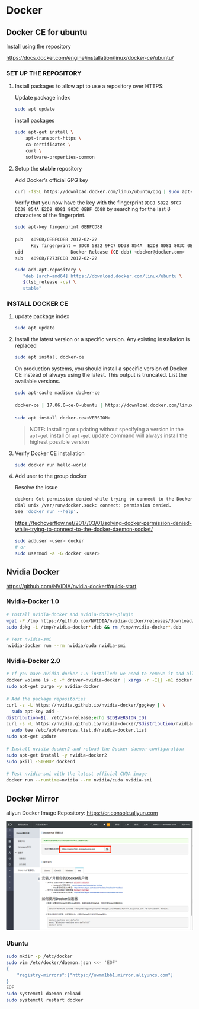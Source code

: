 # Docker

## Docker CE for ubuntu

Install using the repository

<https://docs.docker.com/engine/installation/linux/docker-ce/ubuntu/>

### SET UP THE REPOSITORY

1. Install packages to allow apt to use a repository over HTTPS:

    Update package index
    
    ```bash
    sudo apt update
    ```
    
    install packages
    
    ```bash
    sudo apt-get install \
        apt-transport-https \
        ca-certificates \
        curl \
        software-properties-common
    ```
    
1. Setup the __stable__ repository
    
    Add Docker’s official GPG key

    ```bash
    curl -fsSL https://download.docker.com/linux/ubuntu/gpg | sudo apt-key add -
    ```
    
    Verify that you now have the key with the fingerprint `9DC8 5822 9FC7 DD38 854A E2D8 8D81 803C 0EBF CD88`
    by searching for the last 8 characters of the fingerprint.
    
    ```bash
    sudo apt-key fingerprint 0EBFCD88
    
    pub   4096R/0EBFCD88 2017-02-22
          Key fingerprint = 9DC8 5822 9FC7 DD38 854A  E2D8 8D81 803C 0EBF CD88
    uid                  Docker Release (CE deb) <docker@docker.com>
    sub   4096R/F273FCD8 2017-02-22
    ```
    
    ```bash
    sudo add-apt-repository \
       "deb [arch=amd64] https://download.docker.com/linux/ubuntu \
       $(lsb_release -cs) \
       stable"
    ```
 
### INSTALL DOCKER CE

1. update package index

    ```bash
    sudo apt update
    ```

1. Install the latest version or a specific version. Any existing installation is replaced

    ```bash
    sudo apt install docker-ce
    ```

    On production systems, you should install a specific version of Docker CE instead of always using the latest. 
    This output is truncated. List the available versions.

    ```bash
    sudo apt-cache madison docker-ce

    docker-ce | 17.06.0~ce-0~ubuntu | https://download.docker.com/linux/ubuntu xenial/stable amd64 Packages
    
    sudo apt install docker-ce=<VERSION>
    ```

    > NOTE: Installing or updating without specifying a version in the `apt-get` install or
     `apt-get` update command will always install the highest possible version
 
1. Verify Docker CE installation

    ```bash
    sudo docker run hello-world
    ```
1. Add user to the group docker
    
    Resolve the issue 
    
    ```bash
    docker: Got permission denied while trying to connect to the Docker daemon socket at unix:///var/run/docker.sock: Post http://%2Fvar%2Frun%2Fdocker.sock/v1.26/containers/create: 
    dial unix /var/run/docker.sock: connect: permission denied.
    See 'docker run --help'.
    ```
    
    <https://techoverflow.net/2017/03/01/solving-docker-permission-denied-while-trying-to-connect-to-the-docker-daemon-socket/>
    
    ```bash
    sudo adduser <user> docker
    # or
    sudo usermod -a -G docker <user>
    ```
    
## Nvidia Docker

<https://github.com/NVIDIA/nvidia-docker#quick-start>

### Nvidia-Docker 1.0

```bash
# Install nvidia-docker and nvidia-docker-plugin
wget -P /tmp https://github.com/NVIDIA/nvidia-docker/releases/download/v1.0.1/nvidia-docker_1.0.1-1_amd64.deb
sudo dpkg -i /tmp/nvidia-docker*.deb && rm /tmp/nvidia-docker*.deb

# Test nvidia-smi
nvidia-docker run --rm nvidia/cuda nvidia-smi
```

### Nvidia-Docker 2.0

```bash
# If you have nvidia-docker 1.0 installed: we need to remove it and all existing GPU containers
docker volume ls -q -f driver=nvidia-docker | xargs -r -I{} -n1 docker ps -q -a -f volume={} | xargs -r docker rm -f
sudo apt-get purge -y nvidia-docker

# Add the package repositories
curl -s -L https://nvidia.github.io/nvidia-docker/gpgkey | \
  sudo apt-key add -
distribution=$(. /etc/os-release;echo $ID$VERSION_ID)
curl -s -L https://nvidia.github.io/nvidia-docker/$distribution/nvidia-docker.list | \
  sudo tee /etc/apt/sources.list.d/nvidia-docker.list
sudo apt-get update

# Install nvidia-docker2 and reload the Docker daemon configuration
sudo apt-get install -y nvidia-docker2
sudo pkill -SIGHUP dockerd

# Test nvidia-smi with the latest official CUDA image
docker run --runtime=nvidia --rm nvidia/cuda nvidia-smi
```

## Docker Mirror

aliyun Docker Image Repository: <https://cr.console.aliyun.com>

![docker-image-repository](images/docker-image-repository.png)

### Ubuntu

```bash
sudo mkdir -p /etc/docker
sudo vim /etc/docker/daemon.json <<- 'EOF'
{
    "registry-mirrors":["https://uwmm1bb1.mirror.aliyuncs.com"]
}
EOF
sudo systemctl daemon-reload
sudo systemctl restart docker
```